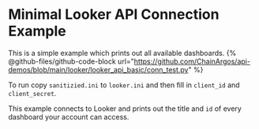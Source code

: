 # Minimal Looker API Connection Example

This is a simple example which prints out all available dashboards.
{% @github-files/github-code-block url="https://github.com/ChainArgos/api-demos/blob/main/looker/looker_api_basic/conn_test.py" %}

To run copy `sanitizied.ini` to `looker.ini` and then fill in `client_id` and `client_secret`.

This example connects to Looker and prints out the title and `id` of every dashboard your account can access.